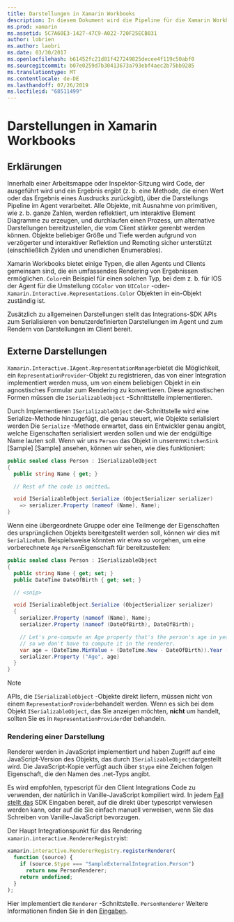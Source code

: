 ```yaml
---
title: Darstellungen in Xamarin Workbooks
description: In diesem Dokument wird die Pipeline für die Xamarin Workbooks Darstellung beschrieben, die das Rendering umfassender Ergebnisse für jeden Code ermöglicht, der einen Wert zurückgibt.
ms.prod: xamarin
ms.assetid: 5C7A60E3-1427-47C9-A022-720F25ECB031
author: lobrien
ms.author: laobri
ms.date: 03/30/2017
ms.openlocfilehash: b61452fc21d81f427249825decee4f119c50abf0
ms.sourcegitcommit: b07e0259d7b30413673a793ebf4aec2b75bb9285
ms.translationtype: MT
ms.contentlocale: de-DE
ms.lasthandoff: 07/26/2019
ms.locfileid: "68511499"
---
```

# <a name="representations-in-xamarin-workbooks"></a>Darstellungen in Xamarin Workbooks

## <a name="representations"></a>Erklärungen

Innerhalb einer Arbeitsmappe oder Inspektor-Sitzung wird Code, der ausgeführt wird und ein Ergebnis ergibt (z. b. eine Methode, die einen Wert oder das Ergebnis eines Ausdrucks zurückgibt), über die Darstellungs Pipeline im Agent verarbeitet. Alle Objekte, mit Ausnahme von primitiven, wie z. b. ganze Zahlen, werden reflektiert, um interaktive Element Diagramme zu erzeugen, und durchlaufen einen Prozess, um alternative Darstellungen bereitzustellen, die vom Client stärker gerenbt werden können. Objekte beliebiger Größe und Tiefe werden aufgrund von verzögerter und interaktiver Reflektion und Remoting sicher unterstützt (einschließlich Zyklen und unendlichen Enumerables).

Xamarin Workbooks bietet einige Typen, die allen Agents und Clients gemeinsam sind, die ein umfassendes Rendering von Ergebnissen ermöglichen. `Color`ein Beispiel für einen solchen Typ, bei dem z. b. für IOS der Agent für die Umstellung `CGColor` von `UIColor` -oder- `Xamarin.Interactive.Representations.Color` Objekten in ein-Objekt zuständig ist.

Zusätzlich zu allgemeinen Darstellungen stellt das Integrations-SDK APIs zum Serialisieren von benutzerdefinierten Darstellungen im Agent und zum Rendern von Darstellungen im Client bereit.

## <a name="external-representations"></a>Externe Darstellungen

`Xamarin.Interactive.IAgent.RepresentationManager`bietet die Möglichkeit, ein `RepresentationProvider`-Objekt zu registrieren, das von einer Integration implementiert werden muss, um von einem beliebigen Objekt in ein agnostisches Formular zum Rendering zu konvertieren. Diese agnostischen Formen müssen die `ISerializableObject` -Schnittstelle implementieren.

Durch Implementieren `ISerializableObject` der-Schnittstelle wird eine Serialize-Methode hinzugefügt, die genau steuert, wie Objekte serialisiert werden Die `Serialize` -Methode erwartet, dass ein Entwickler genau angibt, welche Eigenschaften serialisiert werden sollen und wie der endgültige Name lauten soll. Wenn wir uns `Person` das Objekt in unserem`KitchenSink` [Sample] [Sample] ansehen, können wir sehen, wie dies funktioniert:

```csharp
public sealed class Person : ISerializableObject
{
  public string Name { get; }

  // Rest of the code is omitted…

  void ISerializableObject.Serialize (ObjectSerializer serializer)
    => serializer.Property (nameof (Name), Name);
}
```

Wenn eine übergeordnete Gruppe oder eine Teilmenge der Eigenschaften des ursprünglichen Objekts bereitgestellt werden soll, können wir dies mit `Serialize`tun. Beispielsweise könnten wir etwa so vorgehen, um eine vorberechnete `Age` `Person`Eigenschaft für bereitzustellen:

```csharp
public sealed class Person : ISerializableObject
{
  public string Name { get; set; }
  public DateTime DateOfBirth { get; set; }

  // <snip>

  void ISerializableObject.Serialize (ObjectSerializer serializer)
  {
    serializer.Property (nameof (Name), Name);
    serializer.Property (nameof (DateOfBirth), DateOfBirth);

    // Let's pre-compute an Age property that's the person's age in years,
    // so we don't have to compute it in the renderer.
    var age = (DateTime.MinValue + (DateTime.Now - DateOfBirth)).Year - 1;
    serializer.Property ("Age", age)
  }
}
```

> [!NOTE]
> APIs, die `ISerializableObject` -Objekte direkt liefern, müssen nicht von einem `RepresentationProvider`behandelt werden. Wenn es sich bei dem Objekt `ISerializableObject`, das Sie anzeigen möchten, **nicht** um handelt, sollten Sie es in `RepresentationProvider`der behandeln.

### <a name="rendering-a-representation"></a>Rendering einer Darstellung

Renderer werden in JavaScript implementiert und haben Zugriff auf eine JavaScript-Version des Objekts, das durch `ISerializableObject`dargestellt wird. Die JavaScript-Kopie verfügt auch über `$type` eine Zeichen folgen Eigenschaft, die den Namen des .net-Typs angibt.

Es wird empfohlen, typescript für den Client Integrations Code zu verwenden, der natürlich in Vanille-JavaScript kompiliert wird. In jedem [Fall stellt das][typings] SDK Eingaben bereit, auf die direkt über typescript verwiesen werden kann, oder auf die Sie einfach manuell verweisen, wenn Sie das Schreiben von Vanille-JavaScript bevorzugen.

Der Haupt Integrationspunkt für das Rendering `xamarin.interactive.RendererRegistry`ist:

```js
xamarin.interactive.RendererRegistry.registerRenderer(
  function (source) {
    if (source.$type === "SampleExternalIntegration.Person")
      return new PersonRenderer;
    return undefined;
  }
);
```

Hier implementiert die `Renderer` -Schnittstelle. `PersonRenderer` Weitere Informationen finden Sie in den [Eingaben][typings].

[typings]: https://github.com/xamarin/Workbooks/blob/master/SDK/typings/xamarin-interactive.d.ts
